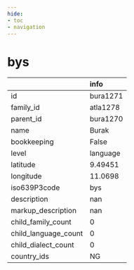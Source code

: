 ```yaml
---
hide:
- toc
- navigation
---
```

# bys
|                      | info     |
|:---------------------|:---------|
| id                   | bura1271 |
| family_id            | atla1278 |
| parent_id            | bura1270 |
| name                 | Burak    |
| bookkeeping          | False    |
| level                | language |
| latitude             | 9.49451  |
| longitude            | 11.0698  |
| iso639P3code         | bys      |
| description          | nan      |
| markup_description   | nan      |
| child_family_count   | 0        |
| child_language_count | 0        |
| child_dialect_count  | 0        |
| country_ids          | NG       |